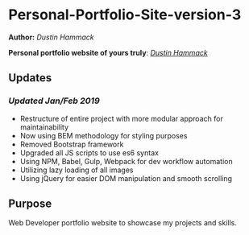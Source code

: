 # Personal-Portfolio-Site-version-3

__Author:__ *Dustin Hammack*

**__Personal portfolio website of yours truly__**:
*[Dustin Hammack](https://www.dustinhammack.com)*

## Updates

### *Updated Jan/Feb 2019*

* Restructure of entire project with more modular approach for maintainability
* Now using BEM methodology for styling purposes
* Removed Bootstrap framework
* Upgraded all JS scripts to use es6 syntax
* Using NPM, Babel, Gulp, Webpack for dev workflow automation
* Utilizing lazy loading of all images
* Using jQuery for easier DOM manipulation and smooth scrolling

## Purpose

Web Developer portfolio website to showcase my projects and skills.